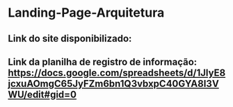 # Landing-Page-Arquitetura

## Link do site disponibilizado:  
## Link da planilha de registro de informação: https://docs.google.com/spreadsheets/d/1JlyE8jcxuAOmgC65JyFZm6bn1Q3vbxpC40GYA8I3VWU/edit#gid=0
